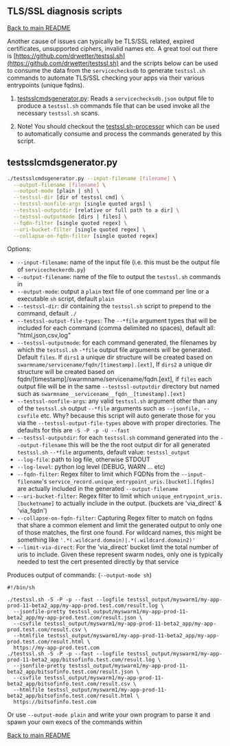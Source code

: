 ## <a id="tlsssltools"></a>TLS/SSL diagnosis scripts

[Back to main README](../README.md)

Another cause of issues can typically be TLS/SSL related, expired certificates, unsupported ciphers, invalid names etc. A great tool out there is [https://github.com/drwetter/testssl.sh](https://github.com/drwetter/testssl.sh) and the scripts below can be used to consume the data from the `servicechecksdb` to generate `testssl.sh` commands to automate TLS/SSL checking your apps via their various entrypoints (unique fqdns).

1. [testsslcmdsgenerator.py](#testsslcmdsgenerator): Reads a `servicechecksdb.json` output file to produce a `testssl.sh` commands file that can be used invoke all the necessary `testssl.sh` scans.

2. Note! You should checkout the [testssl.sh-processor](https://github.com/bitsofinfo/testssl.sh-processor) which can be used to automatically consume and process the commands generated by this script.


## <a id="testsslcmdsgenerator"></a>testsslcmdsgenerator.py

```bash
./testsslcmdsgenerator.py --input-filename [filename] \
  --output-filename [filename] \
  --output-mode [plain | sh] \
  --testssl-dir [dir of testssl cmd] \
  --testssl-nonfile-args [single quoted args] \
  --testssl-outputdir [relative or full path to a dir] \
  --testssl-outputmode [dirs | files] \
  --fqdn-filter [single quoted regex] \
  --uri-bucket-filter [single quoted regex] \
  --collapse-on-fqdn-filter [single quoted regex]
```

Options:
* `--input-filename`: name of the input file (i.e. this must be the output file of `servicecheckerdb.py`)
* `--output-filename`: name of the file to output the `testssl.sh` commands in
* `--output-mode`: output a `plain` text file of one command per line or a executable `sh` script, default `plain`
* `--testssl-dir`: dir containing the `testssl.sh` script to prepend to the command, default `./`
* `--testssl-output-file-types`: The `--*file` argument types that will be included for each command (comma delimited no spaces), default all: "html,json,csv,log"
* `--testssl-outputmode`: for each command generated, the filenames by which the `testssl.sh` `-*file` output file arguments will be generated. Default `files`. If `dirs1` a unique dir structure will be created based on `swarmname/servicename/fqdn/[timestamp].[ext]`, If `dirs2` a unique dir structure will be created based on fqdn/[timestamp]/swarmname/servicename/fqdn.[ext], if `files` each output file will be in the same `--testssl-outputdir` directory but named such as `swarmname__servicename__fqdn__[timestamp].[ext]`
* `--testssl-nonfile-args`: any valid `testssl.sh` argument other than any of the `testssl.sh` output `--*file` arguments such as `--jsonfile, --csvfile` etc. Why? because this script will auto generate those for you via the `--testssl-output-file-types` above with proper directories. The defaults for this are `-S -P -p -U --fast`
* `--testssl-outputdir`: for each `testssl.sh` command generated into the `--output-filename` this will be the the root output dir for all generated `testssl.sh` `--*file` arguments, default value: `testssl_output`
* `--log-file`: path to log file, otherwise STDOUT
* `--log-level`: python log level (DEBUG, WARN ... etc)
* `--fqdn-filter`: Regex filter to limit which FQDNs from the `--input-filename`'s `service_record.unique_entrypoint_uris.[bucket].[fqdns]` are actually included in the generated `--output-filename`
* `--uri-bucket-filter`: Regex filter to limit which `unique_entrypoint_uris.[bucketname]` to actually include in the output. (buckets are 'via_direct' & 'via_fqdn')
* `--collapse-on-fqdn-filter`: Capturing Regex filter to match on fqdns that share a common element and limit the generated output to only one of those matches, the first one found. For wildcard names, this might be something like `'.*(.wildcard.domain)|.*(.wildcard.domain2)'`
* `--limit-via-direct`: For the 'via_direct' bucket limit the total number of uris to include. Given these represent swarm nodes, only one is typically needed to test the cert presented directly by that service

Produces output of commands: (`--output-mode sh`)
```
#!/bin/sh

./testssl.sh -S -P -p --fast --logfile testssl_output/myswarm1/my-app-prod-11-beta2_app/my-app-prod.test.com/result.log \
  --jsonfile-pretty testssl_output/myswarm1/my-app-prod-11-beta2_app/my-app-prod.test.com/result.json \
  --csvfile testssl_output/myswarm1/my-app-prod-11-beta2_app/my-app-prod.test.com/result.csv \
  --htmlfile testssl_output/myswarm1/my-app-prod-11-beta2_app/my-app-prod.test.com/result.html \
  https://my-app-prod.test.com
./testssl.sh -S -P -p --fast --logfile testssl_output/myswarm1/my-app-prod-11-beta2_app/bitsofinfo.test.com/result.log \
  --jsonfile-pretty testssl_output/myswarm1/my-app-prod-11-beta2_app/bitsofinfo.test.com/result.json \
  --csvfile testssl_output/myswarm1/my-app-prod-11-beta2_app/bitsofinfo.test.com/result.csv \
  --htmlfile testssl_output/myswarm1/my-app-prod-11-beta2_app/bitsofinfo.test.com/result.html \
  https://bitsofinfo.test.com
```

Or use `--output-mode plain` and write your own program to parse it and spawn your own execs of the commands within

[Back to main README](../README.md)
